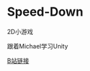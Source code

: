 # Speed-Down
 2D小游戏

跟着Michael学习Unity

[B站链接](https://space.bilibili.com/370283072/channel/detail?cid=97676)